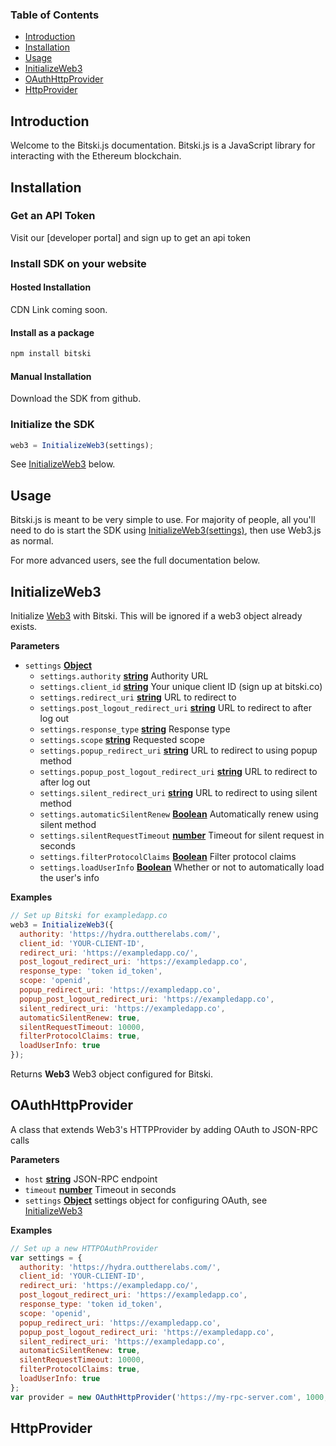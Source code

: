 <!-- Generated by documentation.js. Update this documentation by updating the source code. -->

### Table of Contents

-   [Introduction](#introduction)
-   [Installation](#installation)
-   [Usage](#usage)
-   [InitializeWeb3](#initializeweb3)
-   [OAuthHttpProvider](#oauthhttpprovider)
-   [HttpProvider](#httpprovider)

## Introduction

Welcome to the Bitski.js documentation. Bitski.js is a JavaScript library for interacting with the Ethereum blockchain.


## Installation

### Get an API Token

Visit our [developer portal] and sign up to get an api token

### Install SDK on your website

#### Hosted Installation

CDN Link coming soon.

#### Install as a package

```bash
npm install bitski
```

#### Manual Installation

Download the SDK from github.

### Initialize the SDK

```javascript
web3 = InitializeWeb3(settings);
```

See [InitializeWeb3](#initializeweb3) below.


## Usage

Bitski.js is meant to be very simple to use. For majority of people, all you'll
need to do is start the SDK using [InitializeWeb3(settings)](#initializeweb3), then use
Web3.js as normal.

For more advanced users, see the full documentation below.


## InitializeWeb3

Initialize [Web3](https://github.com/ethereum/web3) with Bitski. This will be ignored if a web3 object already exists.

**Parameters**

-   `settings` **[Object](https://developer.mozilla.org/docs/Web/JavaScript/Reference/Global_Objects/Object)** 
    -   `settings.authority` **[string](https://developer.mozilla.org/docs/Web/JavaScript/Reference/Global_Objects/String)** Authority URL
    -   `settings.client_id` **[string](https://developer.mozilla.org/docs/Web/JavaScript/Reference/Global_Objects/String)** Your unique client ID (sign up at bitski.co)
    -   `settings.redirect_uri` **[string](https://developer.mozilla.org/docs/Web/JavaScript/Reference/Global_Objects/String)** URL to redirect to
    -   `settings.post_logout_redirect_uri` **[string](https://developer.mozilla.org/docs/Web/JavaScript/Reference/Global_Objects/String)** URL to redirect to after log out
    -   `settings.response_type` **[string](https://developer.mozilla.org/docs/Web/JavaScript/Reference/Global_Objects/String)** Response type
    -   `settings.scope` **[string](https://developer.mozilla.org/docs/Web/JavaScript/Reference/Global_Objects/String)** Requested scope
    -   `settings.popup_redirect_uri` **[string](https://developer.mozilla.org/docs/Web/JavaScript/Reference/Global_Objects/String)** URL to redirect to using popup method
    -   `settings.popup_post_logout_redirect_uri` **[string](https://developer.mozilla.org/docs/Web/JavaScript/Reference/Global_Objects/String)** URL to redirect to after log out
    -   `settings.silent_redirect_uri` **[string](https://developer.mozilla.org/docs/Web/JavaScript/Reference/Global_Objects/String)** URL to redirect to using silent method
    -   `settings.automaticSilentRenew` **[Boolean](https://developer.mozilla.org/docs/Web/JavaScript/Reference/Global_Objects/Boolean)** Automatically renew using silent method
    -   `settings.silentRequestTimeout` **[number](https://developer.mozilla.org/docs/Web/JavaScript/Reference/Global_Objects/Number)** Timeout for silent request in seconds
    -   `settings.filterProtocolClaims` **[Boolean](https://developer.mozilla.org/docs/Web/JavaScript/Reference/Global_Objects/Boolean)** Filter protocol claims
    -   `settings.loadUserInfo` **[Boolean](https://developer.mozilla.org/docs/Web/JavaScript/Reference/Global_Objects/Boolean)** Whether or not to automatically load the user's info

**Examples**

```javascript
// Set up Bitski for exampledapp.co
web3 = InitializeWeb3({
  authority: 'https://hydra.outtherelabs.com/',
  client_id: 'YOUR-CLIENT-ID',
  redirect_uri: 'https://exampledapp.co/',
  post_logout_redirect_uri: 'https://exampledapp.co',
  response_type: 'token id_token',
  scope: 'openid',
  popup_redirect_uri: 'https://exampledapp.co',
  popup_post_logout_redirect_uri: 'https://exampledapp.co',
  silent_redirect_uri: 'https://exampledapp.co',
  automaticSilentRenew: true,
  silentRequestTimeout: 10000,
  filterProtocolClaims: true,
  loadUserInfo: true
});
```

Returns **Web3** Web3 object configured for Bitski.

## OAuthHttpProvider

A class that extends Web3's HTTPProvider by adding OAuth to JSON-RPC calls

**Parameters**

-   `host` **[string](https://developer.mozilla.org/docs/Web/JavaScript/Reference/Global_Objects/String)** JSON-RPC endpoint
-   `timeout` **[number](https://developer.mozilla.org/docs/Web/JavaScript/Reference/Global_Objects/Number)** Timeout in seconds
-   `settings` **[Object](https://developer.mozilla.org/docs/Web/JavaScript/Reference/Global_Objects/Object)** settings object for configuring OAuth, see [InitializeWeb3](#initializeweb3)

**Examples**

```javascript
// Set up a new HTTPOAuthProvider
var settings = {
  authority: 'https://hydra.outtherelabs.com/',
  client_id: 'YOUR-CLIENT-ID',
  redirect_uri: 'https://exampledapp.co/',
  post_logout_redirect_uri: 'https://exampledapp.co',
  response_type: 'token id_token',
  scope: 'openid',
  popup_redirect_uri: 'https://exampledapp.co',
  popup_post_logout_redirect_uri: 'https://exampledapp.co',
  silent_redirect_uri: 'https://exampledapp.co',
  automaticSilentRenew: true,
  silentRequestTimeout: 10000,
  filterProtocolClaims: true,
  loadUserInfo: true
};
var provider = new OAuthHttpProvider('https://my-rpc-server.com', 1000, settings);
```

## HttpProvider
